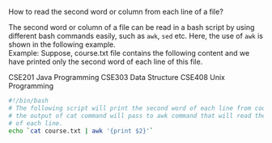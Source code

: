How to read the second word or column from each line of a file?

The second word or column of a file can be read in a bash script by using different bash commands easily, such as `awk`, `sed` etc. Here, the use of `awk` is shown in the following example.  
Example: Suppose, course.txt file contains the following content and we have printed only the second word of each line of this file.

CSE201 Java Programming
CSE303 Data Structure
CSE408 Unix Programming

```bash
#!/bin/bash
# The following script will print the second word of each line from course.txt file.
# the output of cat command will pass to awk command that will read the second word
# of each line.
echo `cat course.txt | awk '{print $2}'`
```
